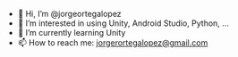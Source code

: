 - 👋 Hi, I’m @jorgeortegalopez
- 👀 I’m interested in using Unity, Android Studio, Python, ...
- 🌱 I’m currently learning Unity
- 📫 How to reach me: jorgerortegalopez@gmail.com

<!---
jorgeortegalopez/jorgeortegalopez is a ✨ special ✨ repository because its `README.md` (this file) appears on your GitHub profile.
You can click the Preview link to take a look at your changes.
--->
